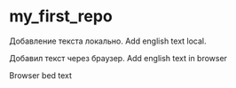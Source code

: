 # my_first_repo

Добавление текста локально. Add english text local.

Добавил текст через браузер. Add english text in browser

Browser bed text
